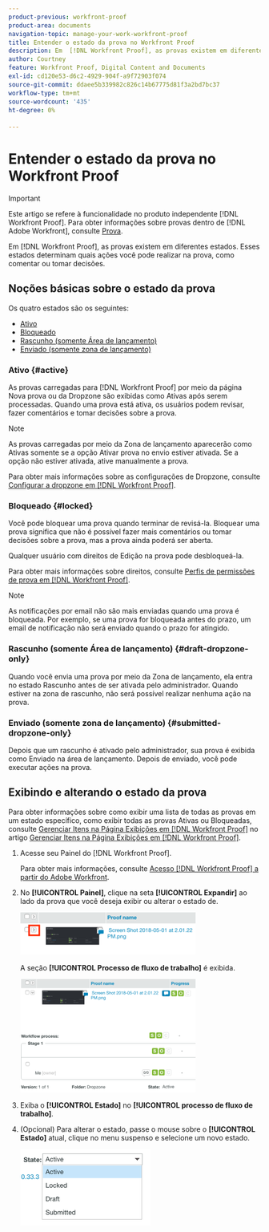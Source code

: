```yaml
---
product-previous: workfront-proof
product-area: documents
navigation-topic: manage-your-work-workfront-proof
title: Entender o estado da prova no Workfront Proof
description: Em  [!DNL Workfront Proof], as provas existem em diferentes estados. Esses estados determinam quais ações você pode realizar na prova, como comentar ou tomar decisões.
author: Courtney
feature: Workfront Proof, Digital Content and Documents
exl-id: cd120e53-d6c2-4929-904f-a9f72903f074
source-git-commit: ddaee5b339982c826c14b67775d81f3a2bd7bc37
workflow-type: tm+mt
source-wordcount: '435'
ht-degree: 0%

---
```


# Entender o estado da prova no Workfront Proof

>[!IMPORTANT]
>
>Este artigo se refere à funcionalidade no produto independente [!DNL Workfront Proof]. Para obter informações sobre provas dentro de [!DNL Adobe Workfront], consulte [Prova](../../../review-and-approve-work/proofing/proofing.md).

Em [!DNL Workfront Proof], as provas existem em diferentes estados. Esses estados determinam quais ações você pode realizar na prova, como comentar ou tomar decisões.

## Noções básicas sobre o estado da prova

Os quatro estados são os seguintes:

* [Ativo](#active)
* [Bloqueado](#locked)
* [Rascunho (somente Área de lançamento)](#draft-dropzone-only)
* [Enviado (somente zona de lançamento)](#submitted-dropzone-only)

### Ativo {#active}

As provas carregadas para [!DNL Workfront Proof] por meio da página Nova prova ou da Dropzone são exibidas como Ativas após serem processadas. Quando uma prova está ativa, os usuários podem revisar, fazer comentários e tomar decisões sobre a prova.

>[!NOTE]
>
>As provas carregadas por meio da Zona de lançamento aparecerão como Ativas somente se a opção Ativar prova no envio estiver ativada. Se a opção não estiver ativada, ative manualmente a prova.

Para obter mais informações sobre as configurações de Dropzone, consulte [Configurar a dropzone em [!DNL Workfront Proof]](../../../workfront-proof/wp-acct-admin/account-settings/configure-dropzone-in-wp.md).

### Bloqueado {#locked}

Você pode bloquear uma prova quando terminar de revisá-la. Bloquear uma prova significa que não é possível fazer mais comentários ou tomar decisões sobre a prova, mas a prova ainda poderá ser aberta.

Qualquer usuário com direitos de Edição na prova pode desbloqueá-la.

Para obter mais informações sobre direitos, consulte [Perfis de permissões de prova em [!DNL Workfront Proof]](../../../workfront-proof/wp-acct-admin/account-settings/proof-perm-profiles-in-wp.md).

>[!NOTE]
>
>As notificações por email não são mais enviadas quando uma prova é bloqueada. Por exemplo, se uma prova for bloqueada antes do prazo, um email de notificação não será enviado quando o prazo for atingido.

### Rascunho (somente Área de lançamento) {#draft-dropzone-only}

Quando você envia uma prova por meio da Zona de lançamento, ela entra no estado Rascunho antes de ser ativada pelo administrador. Quando estiver na zona de rascunho, não será possível realizar nenhuma ação na prova.

### Enviado (somente zona de lançamento) {#submitted-dropzone-only}

Depois que um rascunho é ativado pelo administrador, sua prova é exibida como Enviado na área de lançamento. Depois de enviado, você pode executar ações na prova.

## Exibindo e alterando o estado da prova

Para obter informações sobre como exibir uma lista de todas as provas em um estado específico, como exibir todas as provas Ativas ou Bloqueadas, consulte [Gerenciar Itens na Página Exibições em [!DNL Workfront Proof]](../../../workfront-proof/wp-work-proofsfiles/manage-your-work/manage-items-on-views-page.md) no artigo [Gerenciar Itens na Página Exibições em [!DNL Workfront Proof]](../../../workfront-proof/wp-work-proofsfiles/manage-your-work/manage-items-on-views-page.md).

1. Acesse seu Painel do [!DNL Workfront Proof].

   Para obter mais informações, consulte [Acesso [!DNL Workfront Proof] a partir do Adobe Workfront](../../../review-and-approve-work/proofing/managing-proofs-within-workfront/access-wf-proof-in-workfront.md).

1. No **[!UICONTROL Painel]**, clique na seta **[!UICONTROL Expandir]** ao lado da prova que você deseja exibir ou alterar o estado de.

   ![Expandir](assets/screen-shot-2018-05-02-at-11.31.29-am-350x85.png)

   A seção **[!UICONTROL Processo de fluxo de trabalho]** é exibida.

   ![Processo de fluxo de trabalho](assets/screen-shot-2018-05-02-at-11.33.20-am-350x226.png)

1. Exiba o **[!UICONTROL Estado]** no **[!UICONTROL processo de fluxo de trabalho]**.

1. (Opcional) Para alterar o estado, passe o mouse sobre o **[!UICONTROL Estado]** atual, clique no menu suspenso e selecione um novo estado.

   ![Novo estado](assets/screen-shot-2018-05-02-at-11.35.30-am.png)
